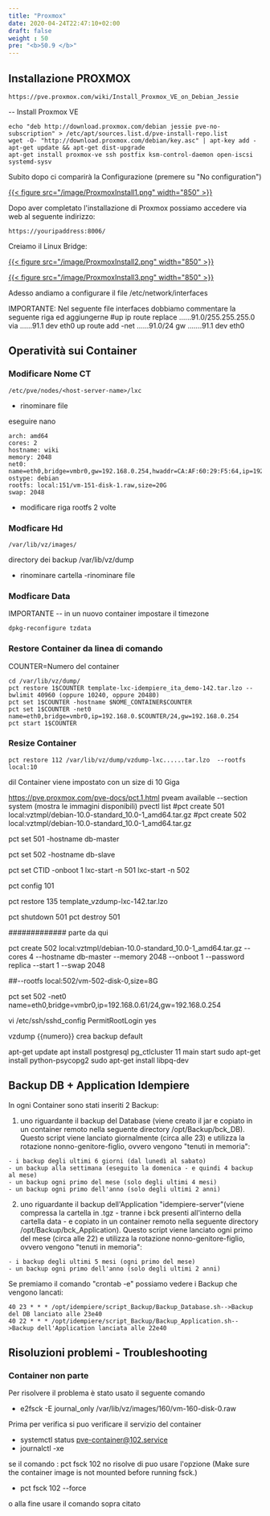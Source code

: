 ```yaml
---
title: "Proxmox"
date: 2020-04-24T22:47:10+02:00
draft: false
weight : 50
pre: "<b>50.9 </b>"
--- 
```





## Installazione PROXMOX 

```
https://pve.proxmox.com/wiki/Install_Proxmox_VE_on_Debian_Jessie
```

-- Install Proxmox VE

```
echo "deb http://download.proxmox.com/debian jessie pve-no-subscription" > /etc/apt/sources.list.d/pve-install-repo.list
wget -O- "http://download.proxmox.com/debian/key.asc" | apt-key add -
apt-get update && apt-get dist-upgrade
apt-get install proxmox-ve ssh postfix ksm-control-daemon open-iscsi systemd-sysv
```

Subito dopo ci comparirà la Configurazione (premere su "No configuration")

[{{< figure src="/image/ProxmoxInstall1.png"  width="850"  >}}](/image/ProxmoxInstall1.png)


Dopo aver completato l'installazione di Proxmox possiamo accedere via web al seguente indirizzo:

```
https://youripaddress:8006/
```

Creiamo il Linux Bridge:

[{{< figure src="/image/ProxmoxInstall2.png"  width="850"  >}}](/image/ProxmoxInstall2.png)


[{{< figure src="/image/ProxmoxInstall3.png"  width="850"  >}}](/image/ProxmoxInstall3.png)

Adesso andiamo a configurare il file /etc/network/interfaces

IMPORTANTE: Nel seguente file interfaces dobbiamo commentare la seguente riga ed aggiungerne
#up ip route replace ......91.0/255.255.255.0 via ......91.1 dev eth0
up route add -net ......91.0/24 gw .......91.1 dev eth0


## Operatività sui Container 

### Modificare Nome CT

```
/etc/pve/nodes/<host-server-name>/lxc
```

- rinominare file

eseguire nano 

```
arch: amd64
cores: 2
hostname: wiki
memory: 2048
net0: name=eth0,bridge=vmbr0,gw=192.168.0.254,hwaddr=CA:AF:60:29:F5:64,ip=192.168.0.51/24,type=veth
ostype: debian
rootfs: local:151/vm-151-disk-1.raw,size=20G
swap: 2048
```

- modificare riga rootfs  2 volte

### Modficare Hd

```
/var/lib/vz/images/
```

directory dei backup  /var/lib/vz/dump     

- rinominare cartella
-rinominare file

### Modficare Data

IMPORTANTE -- in un nuovo container impostare il timezone

```
dpkg-reconfigure tzdata
```

### Restore Container da linea di comando

COUNTER=Numero del container

```
cd /var/lib/vz/dump/
pct restore 1$COUNTER template-lxc-idempiere_ita_demo-142.tar.lzo --bwlimit 40960 (oppure 10240, oppure 20480)
pct set 1$COUNTER -hostname $NOME_CONTAINER$COUNTER
pct set 1$COUNTER -net0 name=eth0,bridge=vmbr0,ip=192.168.0.$COUNTER/24,gw=192.168.0.254
pct start 1$COUNTER
```

### Resize Container

```
pct restore 112 /var/lib/vz/dump/vzdump-lxc......tar.lzo  --rootfs local:10
```

dil Container viene impostato con un size di 10 Giga    


https://pve.proxmox.com/pve-docs/pct.1.html
pveam available --section system   (mostra le immagini disponibili)
pvectl list
#pct create 501 local:vztmpl/debian-10.0-standard_10.0-1_amd64.tar.gz
#pct create 502 local:vztmpl/debian-10.0-standard_10.0-1_amd64.tar.gz

pct set 501 -hostname db-master

pct set 502 -hostname db-slave

pct set CTID -onboot 1
lxc-start -n 501
lxc-start -n 502


pct config 101

pct restore 135 template_vzdump-lxc-142.tar.lzo 



pct shutdown 501
pct destroy 501


#############   parte da qui

pct create 502 local:vztmpl/debian-10.0-standard_10.0-1_amd64.tar.gz --cores 4 --hostname db-master --memory 2048 --onboot 1 --password replica --start 1 --swap 2048  


##--rootfs local:502/vm-502-disk-0,size=8G

pct set 502 -net0 name=eth0,bridge=vmbr0,ip=192.168.0.61/24,gw=192.168.0.254

vi /etc/ssh/sshd_config
PermitRootLogin yes


vzdump {{numero}} crea backup default


apt-get update
apt install postgresql
pg_ctlcluster 11 main start
sudo apt-get install python-psycopg2
sudo apt-get install libpq-dev


## Backup DB + Application Idempiere

In ogni Container sono stati inseriti 2 Backup:

1) uno riguardante il backup del Database (viene creato il jar e copiato in un container remoto nella seguente directory /opt/Backup/bck_DB). Questo script viene lanciato giornalmente (circa alle 23) e utilizza la rotazione nonno-genitore-figlio, ovvero vengono "tenuti in memoria":

```
- i backup degli ultimi 6 giorni (dal lunedì al sabato)
- un backup alla settimana (eseguito la domenica - e quindi 4 backup al mese)
- un backup ogni primo del mese (solo degli ultimi 4 mesi)
- un backup ogni primo dell'anno (solo degli ultimi 2 anni)
```

2) uno riguardante il backup dell'Application "idempiere-server"(viene compressa la cartella in .tgz - tranne i bck presenti all'interno della cartella data - e copiato in un container remoto nella seguente directory /opt/Backup/bck_Application). Questo script viene lanciato ogni primo del mese (circa alle 22) e utilizza la rotazione nonno-genitore-figlio, ovvero vengono "tenuti in memoria":

```
- i backup degli ultimi 5 mesi (ogni primo del mese)
- un backup ogni primo dell'anno (solo degli ultimi 2 anni)
```

Se premiamo il comando "crontab -e" possiamo vedere i Backup che vengono lancati: 

```
40 23 * * * /opt/idempiere/script_Backup/Backup_Database.sh-->Backup del DB lanciato alle 23e40
40 22 * * * /opt/idempiere/script_Backup/Backup_Application.sh-->Backup dell'Application lanciata alle 22e40
```

## Risoluzioni problemi - Troubleshooting

### Container non parte

Per risolvere il problema è stato usato il seguente comando 
- e2fsck -E journal_only /var/lib/vz/images/160/vm-160-disk-0.raw

Prima per verifica si puo verificare il servizio del container
- systemctl status pve-container@102.service
- journalctl -xe

se il comando : pct fsck 102 no risolve di puo usare l'opzione (Make sure the container image is not mounted before running fsck.)
- pct fsck 102 --force

o alla fine usare il comando sopra citato


